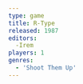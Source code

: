 ```yaml
---
type: game
title: R-Type
released: 1987
editors: 
  -Irem
players: 1
genres:
  - 'Shoot Them Up'
---
```

